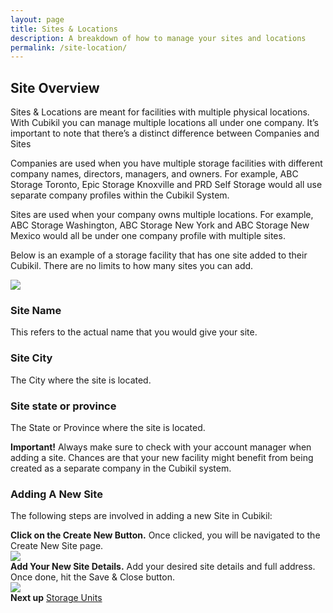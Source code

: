 ```yaml
---
layout: page
title: Sites & Locations
description: A breakdown of how to manage your sites and locations
permalink: /site-location/
---
```


<h2 class="mb-3 fs-2">Site Overview</h2>

<p class="lead">Sites & Locations are meant for facilities with multiple physical locations. With Cubikil you can manage multiple locations all under one company. It’s important to note that there’s a distinct difference between Companies and Sites</p>

<p class="lead">Companies are used when you have multiple storage facilities with different company names, directors, managers, and owners. For example, ABC Storage Toronto, Epic Storage Knoxville and PRD Self Storage would all use separate company profiles within the Cubikil System. </p>

<p class="lead">Sites are used when your company owns multiple locations. For example, ABC Storage Washington, ABC Storage New York and ABC Storage New Mexico would all be under one company profile with multiple sites.</p>

<p class="lead mb-4">Below is an example of a storage facility that has one site added to their Cubikil. There are no limits to how many sites you can add.</p>

<img src="https://assets.cubikil.com/frontend/documentation/sites-locations.jpeg" class="img-fluid rounded-3 shadow-sm mb-4" />

<h3 class="mb-3 fs-5">Site Name</h3>
<p class="lead mb-4">This refers to the actual name that you would give your site. </p>

<h3 class="mb-3 fs-5">Site City</h3>
<p class="lead mb-4">The City where the site is located.</p>

<h3 class="mb-3 fs-5">Site state or province</h3>
<p class="lead mb-4">The State or Province where the site is located.</p>  

<div class="alert bg-grad-2 text-white mb-4" role="alert">
<i class="fa-solid fa-circle-exclamation"></i>
  <b class="mx-2">Important!</b>
Always make sure to check with your account manager when adding a site. Chances are that your new facility might benefit from being created as a separate company in the Cubikil system. 
</div>

<h3 class="mb-3 fs-4" id="AddingSite">Adding A New Site</h3>

<p class="lead mb-4">The following steps are involved in adding a new Site in Cubikil:</p>

<div class="d-flex flex-row gap-2 align-items-center mb-3 lead">
<i class="fa-solid fa-circle-1 fs-1"></i><span><b>Click on the Create New Button.</b> Once clicked, you will be navigated to the Create New Site page.</span>
</div>
<img src="https://assets.cubikil.com/frontend/documentation/add-new-btn.jpeg" class="img-fluid rounded-3 shadow-sm mb-4" />

<div class="d-flex flex-row gap-2 align-items-center mb-3 lead">
<i class="fa-solid fa-circle-2 fs-1"></i><span><b>Add Your New Site Details.</b> Add your desired site details and full address. Once done, hit the Save & Close button.</span>
</div>
<img src="https://assets.cubikil.com/frontend/documentation/create-new-site.jpeg" class="img-fluid rounded-3 shadow-sm mb-5" />

<div class="bg-light rounded-3 p-3 d-flex flex-row justify-content-between">
<b>Next up</b>
<span>
<a href="{{ "/rentable-units/" | relative_url }}" class="text-decoration-none fw-bold">Storage Units</a>
</span>
</div>